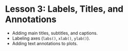 # Lesson 3: Labels, Titles, and Annotations

* Adding main titles, subtitles, and captions.
* Labeling axes (`labs()`, `xlab()`, `ylab()`).
* Adding text annotations to plots.
